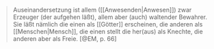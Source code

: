 > Auseinandersetzung ist allem ([[Anwesenden|Anwesen]]) zwar Erzeuger (der aufgehen läßt), allem aber (auch) waltender Bewahrer. Sie läßt nämlich die einen als [[Götter]] erscheinen, die anderen als [[Menschen|Mensch]], die einen stellt die her(aus) als Knechte, die anderen aber als Freie. [@EM, p. 66]